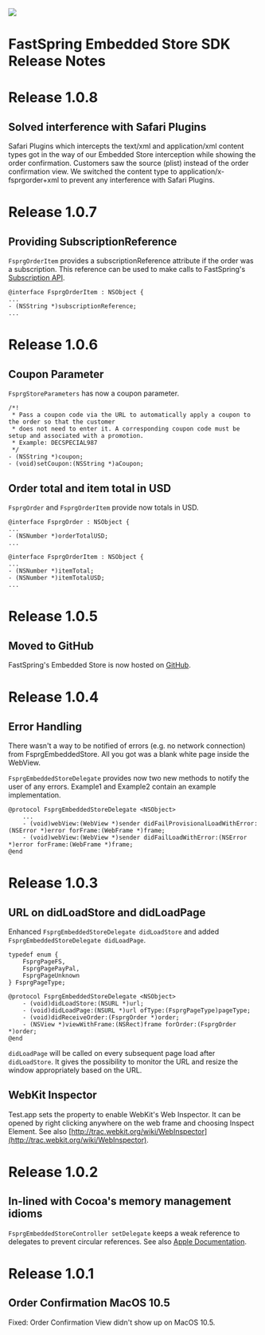 <html>
<head>
<meta http-equiv="Content-type" content="text/html; charset=utf-8">
<title>Release Notes FsprgEmbeddedStoreSDK</title>
<link rel='stylesheet' href='HOW_TO/style.css' type='text/css'/>
</head>
<body>

<img id="logo" src="HOW_TO/fastspring_logo.png"/>

<h1 id='header'>FastSpring Embedded Store SDK<br/>Release Notes</h1>

# Release 1.0.8 #

## Solved interference with Safari Plugins

Safari Plugins which intercepts the text/xml and application/xml content types got in the way of our Embedded Store interception while showing the order confirmation. Customers saw the source (plist) instead of the order confirmation view. We switched the content type to application/x-fsprgorder+xml to prevent any interference with Safari Plugins.


# Release 1.0.7 #

## Providing SubscriptionReference

`FsprgOrderItem` provides a subscriptionReference attribute if the order was a subscription. This reference can be used to make calls to FastSpring's [Subscription API](https://support.fastspring.com/entries/236487-api-subscriptions).

	@interface FsprgOrderItem : NSObject {
	...
	- (NSString *)subscriptionReference;
	...


# Release 1.0.6 #

## Coupon Parameter ##

`FsprgStoreParameters` has now a coupon parameter.

	/*!
	 * Pass a coupon code via the URL to automatically apply a coupon to the order so that the customer 
	 * does not need to enter it. A corresponding coupon code must be setup and associated with a promotion.
	 * Example: DECSPECIAL987
	 */
	- (NSString *)coupon;
	- (void)setCoupon:(NSString *)aCoupon;

## Order total and item total in USD ##

`FsprgOrder` and `FsprgOrderItem` provide now totals in USD.

	@interface FsprgOrder : NSObject {
	...
	- (NSNumber *)orderTotalUSD;
	...
	
	@interface FsprgOrderItem : NSObject {
	...
	- (NSNumber *)itemTotal;
	- (NSNumber *)itemTotalUSD;
	...

	

# Release 1.0.5 #

## Moved to GitHub ##

FastSpring's Embedded Store is now hosted on [GitHub](http://www.github.com).



# Release 1.0.4 #

## Error Handling ##

There wasn't a way to be notified of errors (e.g. no network connection) from FsprgEmbeddedStore. All you got was a blank white page inside the WebView.

`FsprgEmbeddedStoreDelegate` provides now two new methods to notify the user of any errors. Example1 and Example2 contain an example implementation.

	@protocol FsprgEmbeddedStoreDelegate <NSObject>
		...
		- (void)webView:(WebView *)sender didFailProvisionalLoadWithError:(NSError *)error forFrame:(WebFrame *)frame;
		- (void)webView:(WebView *)sender didFailLoadWithError:(NSError *)error forFrame:(WebFrame *)frame;
	@end



# Release 1.0.3 #

## URL on didLoadStore and didLoadPage ##
Enhanced `FsprgEmbeddedStoreDelegate didLoadStore` and added `FsprgEmbeddedStoreDelegate didLoadPage`.

	typedef enum {
		FsprgPageFS,
		FsprgPagePayPal,
		FsprgPageUnknown
	} FsprgPageType;

	@protocol FsprgEmbeddedStoreDelegate <NSObject>
		- (void)didLoadStore:(NSURL *)url;
		- (void)didLoadPage:(NSURL *)url ofType:(FsprgPageType)pageType;
		- (void)didReceiveOrder:(FsprgOrder *)order;
		- (NSView *)viewWithFrame:(NSRect)frame forOrder:(FsprgOrder *)order;
	@end

`didLoadPage` will be called on every subsequent page load after `didLoadStore`. It gives the possibility to monitor the URL and resize the window appropriately based on the URL.

## WebKit Inspector ##

Test.app sets the property to enable WebKit's Web Inspector. It can be opened by right clicking anywhere on the web frame and choosing Inspect Element. See also [http://trac.webkit.org/wiki/WebInspector](http://trac.webkit.org/wiki/WebInspector).



# Release 1.0.2 #

## In-lined with Cocoa's memory management idioms ##

`FsprgEmbeddedStoreController setDelegate` keeps a weak reference to delegates to prevent circular references. See also [Apple Documentation](https://developer.apple.com/library/mac/documentation/Cocoa/Conceptual/MemoryMgmt/Articles/mmObjectOwnership.html#//apple_ref/doc/uid/20000043-1044135).



# Release 1.0.1 #

## Order Confirmation MacOS 10.5 ##

Fixed: Order Confirmation View didn't show up on MacOS 10.5.

</body></html>
